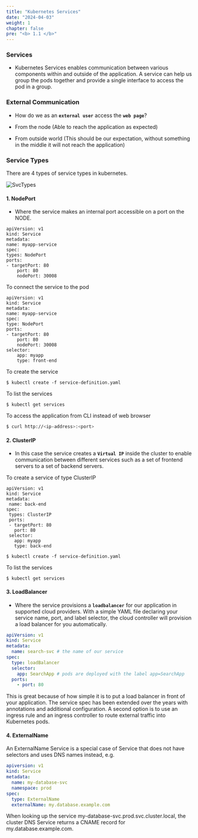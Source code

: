 ```yaml
---
title: "Kubernetes Services"
date: "2024-04-03"
weight: 1
chapter: false
pre: "<b> 1.1 </b>"
---
```


### Services
- Kubernetes Services enables communication between various components within and outside of the application. A service can help us group the pods together and provide a single interface to access the pod in a group.

### External Communication

- How do we as an **`external user`** access the **`web page`**?

- From the node (Able to reach the application as expected)

- From outside world (This should be our expectation, without something in the middle it will not reach the application)

### Service Types

There are 4 types of service types in kubernetes.

![SvcTypes](../../images/1/1/0001.png)

#### 1. NodePort
- Where the service makes an internal port accessible on a port on the NODE.
```
apiVersion: v1
kind: Service
metadata:
name: myapp-service
spec:
types: NodePort
ports:
- targetPort: 80
    port: 80
    nodePort: 30008
```

To connect the service to the pod
```
apiVersion: v1
kind: Service
metadata:
name: myapp-service
spec:
type: NodePort
ports:
- targetPort: 80
    port: 80
    nodePort: 30008
selector:
    app: myapp
    type: front-end
```

To create the service
```
$ kubectl create -f service-definition.yaml
```

To list the services
```
$ kubectl get services
```

To access the application from CLI instead of web browser
```bash
$ curl http://<ip-address>:<port>
```
    
#### 2. ClusterIP
- In this case the service creates a **`Virtual IP`** inside the cluster to enable communication between different services such as a set of frontend servers to a set of backend servers.

To create a service of type ClusterIP
```
apiVersion: v1
kind: Service
metadata:
 name: back-end
spec:
 types: ClusterIP
 ports:
 - targetPort: 80
   port: 80
 selector:
   app: myapp
   type: back-end
```
```
$ kubectl create -f service-definition.yaml
```

To list the services
```
$ kubectl get services
```

#### 3. LoadBalancer
- Where the service provisions a **`loadbalancer`** for our application in supported cloud providers. With a simple YAML file declaring your service name, port, and label selector, the cloud controller will provision a load balancer for you automatically.

```yaml
apiVersion: v1
kind: Service
metadata:
  name: search-svc # the name of our service
spec:
  type: loadBalancer
  selector:
    app: SearchApp # pods are deployed with the label app=SearchApp
  ports:
    - port: 80
```
This is great because of how simple it is to put a load balancer in front of your application. The service spec has been extended over the years with annotations and additional configuration. A second option is to use an ingress rule and an ingress controller to route external traffic into Kubernetes pods.

#### 4. ExternalName
An ExternalName Service is a special case of Service that does not have selectors and uses DNS names instead, e.g.
```yaml
apiversion: v1
kind: Service
metadata:
  name: my-database-svc
  namespace: prod
spec:
  type: ExternalName
  externalName: my.database.example.com
```
When looking up the service my-database-svc.prod.svc.cluster.local, the cluster DNS Service returns a CNAME record for my.database.example.com.